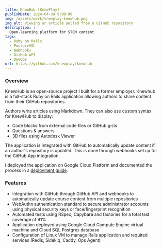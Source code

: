```yaml
---
title: KnewHub (KnewPlay)
publishDate: 2024-04-08 9:00:00
img: /assets/work/knewplay-knewhub.png
img_alt: Viewing an article pulled from a GitHub repository
description: |
  Open-learning platform for STEM content
tags:
  - Ruby on Rails
  - PostgreSQL
  - Webhooks
  - GitHub API
  - DevOps
url: https://github.com/knewplay/knewhub
---
```


### Overview

KnewHub is an open-source project I built for a former employer. Knewhub is a full-stack Ruby on Rails application allowing authors to share content from their GitHub repositories.

Authors write articles using Markdown. They can also use custom syntax for KnewHub to display:
  - Code blocks from external code files or GitHub gists
  - Questions & answers
  - 3D files using Autodesk Viewer

The application is integrated with GitHub to automatically update content if an author's repository is updated. This is done through webhooks set up for the GitHub App integration.

I deployed the application on Google Cloud Platform and documented the process in a [deployment guide](https://github.com/knewplay/knewhub/blob/main/deployment-guide.md).

### Features

- Integration with GitHub through GitHub API and webhooks to automatically update course content from multiple repositories
- WebAuthn authentication standard to secure administrator accounts using physical security keys or face/fingerprint recognition
- Automated tests using RSpec, Capybara and factories for a total test coverage of 91%
- Application deployed using Google Cloud Compute Engine virtual machine and Cloud SQL Postgres database
- Configuration of Linux VM to manage Rails application and required services (Redis, Sidekiq, Caddy, Ops Agent)
